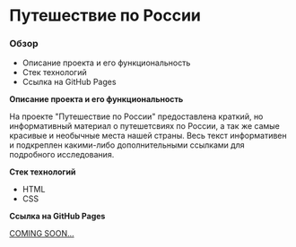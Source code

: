 <h1>Путешествие по России</h1>

### Обзор
* Описание проекта и его функциональность
* Стек технологий
* Ссылка на GitHub Pages

**Описание проекта и его функциональность**

<p>На проекте "Путешествие по России" предоставлена краткий, но информативный материал о путешетсвиях по России, а так же самые красивые и необычные места нашей страны. Весь текст информативен и подкреплен какими-либо дополнительными ссылками для подробного исследования.</p>

**Стек технологий**

<ul>
    <li>HTML</li>
    <li>CSS</li>
</ul>

**Ссылка на GitHub Pages**

<a href="#">COMING SOON...</a>
